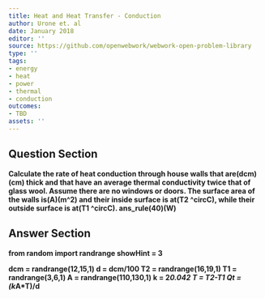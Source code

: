 ```yaml
---
title: Heat and Heat Transfer - Conduction
author: Urone et. al
date: January 2018
editor: ''
source: https://github.com/openwebwork/webwork-open-problem-library
type: ''
tags:
- energy
- heat
- power
- thermal
- conduction
outcomes:
- TBD
assets: ''
---
```


## Question Section 

<b>
Calculate the rate of heat conduction through house walls that are(dcm)(cm) thick and that have an average thermal conductivity twice that of glass wool. Assume there are no windows or doors. The surface area of the walls is(A)(m^2) and their inside surface is at(T2 ^circC), while their outside surface is at(T1 ^circC).
ans_rule(40)(W)


## Answer Section

from random import randrange
showHint = 3

dcm = randrange(12,15,1)
d = dcm/100
T2 = randrange(16,19,1)
T1 = randrange(3,6,1)
A = randrange(110,130,1)
k = 2*0.042
T = T2-T1
Qt = (k*A*T)/d